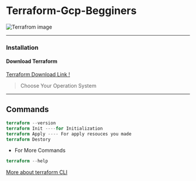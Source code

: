 # Terraform-Gcp-Begginers

![Terrafrom image](https://miro.medium.com/max/720/1*tmn-bPM8WIGwd-okI6_fUQ.png)
___
### Installation 
#### Download Terraform 
[Terraform Download Link !](https://www.terraform.io/downloads.html)
> Choose Your Operation System
___
## Commands
```terraform
terraform --version
terraform Init ----for Initialization 
terraform Apply ---- For apply resouces you made
terraform Destory 

```
- For More Commands
```terraform
terraform --help 
```
[More about terraform CLI](https://learn.hashicorp.com/tutorials/terraform/install-cli)
